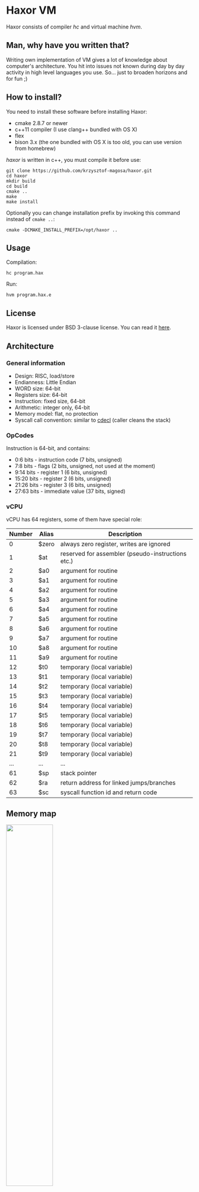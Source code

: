 # Haxor VM

Haxor consists of compiler _hc_ and virtual machine _hvm_.

## Man, why have you written that?
Writing own implementation of VM gives a lot of knowledge about
computer's architecture. You hit into issues not known during day
by day activity in high level languages you use. So... just to
broaden horizons and for fun ;)

## How to install?
You need to install these software before installing Haxor:
* cmake 2.8.7 or newer
* c++11 compiler (I use clang++ bundled with OS X)
* flex
* bison 3.x (the one bundled with OS X is too old, you can use version from homebrew)

_haxor_ is written in c++, you must compile it before use:
```
git clone https://github.com/krzysztof-magosa/haxor.git
cd haxor
mkdir build
cd build
cmake ..
make
make install
```

Optionally you can change installation prefix by invoking this command instead of `cmake ..`:
```
cmake -DCMAKE_INSTALL_PREFIX=/opt/haxor ..
```

## Usage
Compilation:
```
hc program.hax
```

Run:
```
hvm program.hax.e
```

## License
Haxor is licensed under BSD 3-clause license. You can read it [here](LICENSE.txt).

## Architecture

### General information
* Design: RISC, load/store
* Endianness: Little Endian
* WORD size: 64-bit
* Registers size: 64-bit
* Instruction: fixed size, 64-bit
* Arithmetic: integer only, 64-bit
* Memory model: flat, no protection
* Syscall call convention: similar to [cdecl](https://en.wikipedia.org/wiki/X86_calling_conventions#cdecl) (caller cleans the stack)

### OpCodes
Instruction is 64-bit, and contains:
* 0:6 bits - instruction code (7 bits, unsigned)
* 7:8 bits - flags (2 bits, unsigned, not used at the moment)
* 9:14 bits - register 1 (6 bits, unsigned)
* 15:20 bits - register 2 (6 bits, unsigned)
* 21:26 bits - register 3 (6 bits, unsigned)
* 27:63 bits - immediate value (37 bits, signed)

### vCPU
vCPU has 64 registers, some of them have special role:

|Number|Alias|Description|
|------|-----|-----------|
|0     |$zero|always zero register, writes are ignored|
|1     |$at  |reserved for assembler (pseudo-instructions etc.)|
|2     |$a0  |argument for routine|
|3     |$a1  |argument for routine|
|4     |$a2  |argument for routine|
|5     |$a3  |argument for routine|
|6     |$a4  |argument for routine|
|7     |$a5  |argument for routine|
|8     |$a6  |argument for routine|
|9     |$a7  |argument for routine|
|10    |$a8  |argument for routine|
|11    |$a9  |argument for routine|
|12    |$t0  |temporary (local variable)|
|13    |$t1  |temporary (local variable)|
|14    |$t2  |temporary (local variable)|
|15    |$t3  |temporary (local variable)|
|16    |$t4  |temporary (local variable)|
|17    |$t5  |temporary (local variable)|
|18    |$t6  |temporary (local variable)|
|19    |$t7  |temporary (local variable)|
|20    |$t8  |temporary (local variable)|
|21    |$t9  |temporary (local variable)|
|...   |...  |...|
|61    |$sp  |stack pointer|
|62    |$ra  |return address for linked jumps/branches|
|63    |$sc  |syscall function id and return code|

## Memory map
<img src="media/memory.png" width="50%">

## Language
Haxor uses primitive asm-like syntax. Each command goes into separate line.
You can add comments in code, but they also need to be separate lines, beginning
from _#_. Program starts from _main_ label. Labels are created by putting name followed by colon.

Most of instructions take 3 registers or 2 registers and immediate value.
If not stated differently result goes to first specified register.

## Instructions
### Native instructions
|Syntax|OpCode|Description|
|------|------|-----------|
|nop                  |0x00|Does nothing.|
|exiti imm            |0x01|Closes VM with specified exit code.|
|syscall              |0x02|Performs Syscall with ID stored in $sc register.|
|add reg1, reg2, reg3 |0x10|reg1 = reg2 + reg3|
|addi reg1, reg2, imm |0x11|reg1 = reg2 + imm|
|sub reg1, reg2, reg3 |0x12|reg1 = reg2 - reg3|
|mult reg1, reg2, reg3|0x13|reg1 = reg2 * reg3|
|div reg1, reg2, reg3 |0x14|reg1 = reg2 / reg3|
|mod reg1, reg2, reg3 |0x15|reg1 = reg2 % reg3|
|lw reg1, reg2, imm   |0x20|reg1 = memory[reg2 + imm]|
|sw reg1, imm, reg2   |0x21|memory[reg1+imm] = reg2|
|lui reg1, imm        |0x22|reg1 = (imm << 32)|
|and reg1, reg2, reg3 |0x30|reg1 = reg2 & reg3|
|andi reg1, reg2, imm |0x31|reg1 = reg2 & imm|
|or reg1, reg2, reg3  |0x32|reg1 = reg2 \| reg3|
|ori reg1, reg2, imm  |0x33|reg1 = reg2 \| imm|
|xor reg1, reg2, reg3 |0x34|reg1 = reg2 ^ reg3|
|nor reg1, reg2, reg3 |0x35|reg1 = ~(reg2 \| reg3)|
|slt reg1, reg2, reg3 |0x36|reg1 = reg2 < reg3|
|slti reg1, reg2, imm |0x37|reg1 = reg2 < imm|
|slli reg1, reg2, imm |0x40|reg1 = reg2 << imm|
|srli reg1, reg2, imm |0x41|reg1 = reg2 >> imm|
|sll reg1, reg2, reg3 |0x42|reg1 = reg2 << reg3|
|srl reg1, reg2, reg3 |0x43|reg1 = reg2 >> reg3|
|beq reg1, reg2, imm  |0x50|goto imm if reg1 == reg2|
|beql reg1, reg2, imm |0x51|$ra = pc, goto imm if reg1 == reg2|
|bne reg1, reg2, imm  |0x52|goto imm if reg1 != reg2|
|bnel reg1, reg2, imm |0x53|$ra = pc, goto imm if reg1 != reg2|
|j imm                |0x54|goto imm|
|jr reg1              |0x55|goto reg1|
|jal imm              |0x56|$ra = pc, goto imm|

### Pseudo instructions
|Syntax|Description|
|------|-----------|
|push reg1          |Pushes register onto stack|
|pushi imm          |Pushes const onto stack|
|pushm imm          |Pushes word stored at specified address|
|pop reg1           |Pops value into register|
|popm imm           |Pops value into specified address|
|move reg1, reg2    |reg1 = reg2|
|clear reg1         |reg1 = 0|
|not reg1, reg2     |reg1 = ~reg2|
|ret                |Jumps to address stored in $ra|
|b imm              |Unconditional branch|
|bal imm            |Unconditional linked branch|
|bgt reg1, reg2, imm|goto imm if reg1 > reg2|
|blt reg1, reg2, imm|goto imm if reg1 < reg2|
|bge reg1, reg2, imm|goto imm if reg1 >= reg2|
|ble reg1, reg2, imm|goto imm if reg1 <= reg2|
|blez reg1, imm     |goto imm if reg1 <= 0|
|bgtz reg1, imm     |goto imm if reg1 > 0|
|beqz reg1, imm     |goto imm if reg1 == 0|
|prol imm           |function prologue, imm - numbers of bytes to reserve on stack|
|epil               |function epilogue|

## System calls
Using _syscall_ command you can run some system calls provided by Haxor VM.
System call number is passed via _$sc_ register, arguments go via stack in reversed order.
Return value is written into _$sc_ register.

### print (01h)
Print 0 terminated string located under specific address.

Example:
```
# puts address of label_msg onto stack
pushi label_msg

# $sc = $zero + 01h
addi $sc, $zero, 01h

# call print
syscall

# cleanup the stack
addi $sp, $sp, 8
```

### printi (02h)
Print number.

Example:
```
# puts number 123 on stack
pushi 123

# $sc = $zero + 02h
addi $sc, $zero, 02h

# call printi
syscall

# cleanup the stack
addi $sp, $sp, 8
```

### scan (03h)
Reads line from standard input and writes under specified address.
Second parameter designated buffer size (including terminating 0).

Example:
```
# puts number 100 (buffer size) onto stack
pushi 100

# puts address of destination_label onto stack
pushi destination_label

# $sc = $zero + 03h
addi $sc, $zero, 03h

# call scan
syscall

# cleanup the stack (2 arguments by 8 bytes)
addi $sp, $sp, 16
```

### scani (04h)
Reads integer from standard input and writes under specified address.

Example:
```
# puts address to answer onto stack
pushi answer

# $sc = $zero + 04h
addi $sc, $zero, 04h

# call scani
syscall

# cleanup the stack
addi $sp, $sp, 8
```

### rand (05h)
Generate random number between min and max.

```
# puts number 200 (maximum value) onto stack
pushi 200

# puts number 100 (minimum value) onto stack
pushi 100

# $sc = $zero + 05h
addi $sc, $zero, 05h

# call rand
syscall

# cleanup the stack (2 arguments by 8 bytes)
addi $sp, $sp, 16
```

## Useful knowledge related to (virtual) machines
* [Reduced instruction set computing](https://en.wikipedia.org/wiki/Reduced_instruction_set_computing)
* [Sigil](https://en.wikipedia.org/wiki/Sigil_(computer_programming))
* [Endianness](https://en.wikipedia.org/wiki/Endianness)
* [Berkeley RISC](https://en.wikipedia.org/wiki/Berkeley_RISC)
* [Comparison of instruction set architectures](https://en.wikipedia.org/wiki/Comparison_of_instruction_set_architectures)
* [Flag field](https://en.wikipedia.org/wiki/Flag_field)
* [Delay slot](https://en.wikipedia.org/wiki/Delay_slot)
* [Processor register](https://en.wikipedia.org/wiki/Processor_register)
* [Index register](https://en.wikipedia.org/wiki/Index_register)
* [Instruction set](https://en.wikipedia.org/wiki/Instruction_set)
* [ARM architecture](https://en.wikipedia.org/wiki/ARM_architecture)
* [Arithmetic logic unit](https://en.wikipedia.org/wiki/Arithmetic_logic_unit)
* [Processor design](https://en.wikipedia.org/wiki/Processor_design)
* [Minimal instruction set computer](https://en.wikipedia.org/wiki/Minimal_instruction_set_computer)
* [Opcode](https://en.wikipedia.org/wiki/Opcode)
* [Computer architecture](https://en.wikipedia.org/wiki/Computer_architecture)
* [NX bit](https://en.wikipedia.org/wiki/NX_bit)
* [Register memory architecture](https://en.wikipedia.org/wiki/Register_memory_architecture)
* [Vector processor](https://en.wikipedia.org/wiki/Vector_processor)
* [Instruction set](https://en.wikipedia.org/wiki/Instruction_set)
* [VDSO](https://en.wikipedia.org/wiki/VDSO)
* [Bytecode](https://en.wikipedia.org/wiki/Bytecode)
* [Virtual machine](https://en.wikipedia.org/wiki/Virtual_machine)
* [Stack machine](https://en.wikipedia.org/wiki/Stack_machine)
* [Zero instruction set computer](https://en.wikipedia.org/wiki/Zero_instruction_set_computer)
* [System call](https://en.wikipedia.org/wiki/System_call)
* [P-code machine](https://en.wikipedia.org/wiki/P-code_machine)
* [Accumulator](https://en.wikipedia.org/wiki/Accumulator_(computing))
* [Register machine](https://en.wikipedia.org/wiki/Register_machine)
* [Memory segmentation](https://en.wikipedia.org/wiki/Memory_segmentation)
* [Zero page](https://en.wikipedia.org/wiki/Zero_page)
* [Status register](https://en.wikipedia.org/wiki/Status_register)
* [Call stack](https://en.wikipedia.org/wiki/Call_stack)
* [Virtual memory](https://en.wikipedia.org/wiki/Virtual_memory)
* [Stride_of_an_array](https://en.wikipedia.org/wiki/Stride_of_an_array)
* [Relocation](https://en.wikipedia.org/wiki/Relocation_(computing))
* [Zero_address_arithmetic](https://en.wikipedia.org/wiki/Zero_address_arithmetic)
* [Addressing_mode](https://en.wikipedia.org/wiki/Addressing_mode)
* [Nibble](https://en.wikipedia.org/wiki/Nibble)
* [.bss](https://en.wikipedia.org/wiki/.bss)
